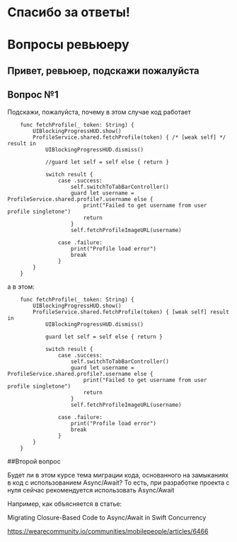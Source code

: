 # Спасибо за ответы!

#  Вопросы ревьюеру
## Привет, ревьюер, подскажи пожалуйста
## Вопрос №1

Подскажи, пожалуйста, почему в этом случае код работает

```
    func fetchProfile(_ token: String) {
        UIBlockingProgressHUD.show()
        ProfileService.shared.fetchProfile(token) { /* [weak self] */ result in
            UIBlockingProgressHUD.dismiss()
            
            //guard let self = self else { return }
            
            switch result {
                case .success:
                    self.switchToTabBarController()
                    guard let username = ProfileService.shared.profile?.username else {
                        print("Failed to get username from user profile singletone")
                        return
                    }
                    self.fetchProfileImageURL(username)
                    
                case .failure:
                    print("Profile load error")
                    break
                }
        }
    }
```

а в этом:
```
    func fetchProfile(_ token: String) {
        UIBlockingProgressHUD.show()
        ProfileService.shared.fetchProfile(token) { [weak self] result in
            UIBlockingProgressHUD.dismiss()
            
            guard let self = self else { return }
            
            switch result {
                case .success:
                    self.switchToTabBarController()
                    guard let username = ProfileService.shared.profile?.username else {
                        print("Failed to get username from user profile singletone")
                        return
                    }
                    self.fetchProfileImageURL(username)
                    
                case .failure:
                    print("Profile load error")
                    break
                }
        }
    }
```

##Второй вопрос

Будет ли в этом курсе тема миграции кода, основанного на замыканиях в код с использованием Async/Await?
То есть, при разработке проекта с нуля сейчас рекомендуется использовать Async/Await

Например, как объясняется в статье:

Migrating Closure-Based Code to Async/Await in Swift Concurrency

https://wearecommunity.io/communities/mobilepeople/articles/6466


